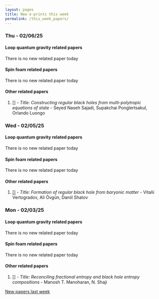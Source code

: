 ```yaml
---
layout: pages
title: New e-prints this week
permalink: /this_week_papers/
---
```




### Thu - 02/06/25

#### Loop quantum gravity related papers

There is no new related paper today 

#### Spin foam related papers

There is no new related paper today 



#### Other related papers

1. [[]](https://arxiv.org/abs/) - *Title:
          Constructing regular black holes from multi-polytropic equations of state* - Seyed Naseh Sajadi, Supakchai Ponglertsakul, Orlando Luongo



### Wed - 02/05/25

#### Loop quantum gravity related papers

There is no new related paper today 

#### Spin foam related papers

There is no new related paper today 



#### Other related papers

1. [[]](https://arxiv.org/abs/) - *Title:
          Formation of regular black hole from baryonic matter* - Vitalii Vertogradov, Ali Övgün, Daniil Shatov



### Mon - 02/03/25

#### Loop quantum gravity related papers

There is no new related paper today 

#### Spin foam related papers

There is no new related paper today 



#### Other related papers

1. [[]](https://arxiv.org/abs/) - *Title:
          Reconciling fractional entropy and black hole entropy compositions* - Manosh T. Manoharan, N. Shaji






[New papers last week]({{site.url}}/archived/weekly/pre-prints/2025/02/03/archived_weekly_papers.html)